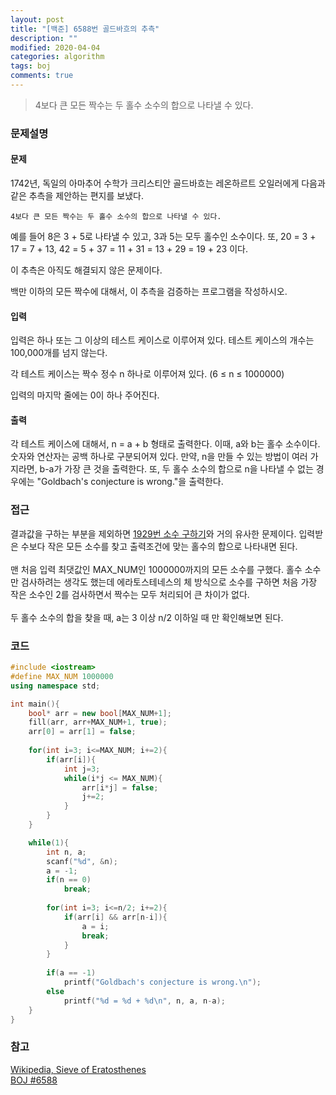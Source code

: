 ```yaml
---
layout: post
title: "[백준] 6588번 골드바흐의 추측"
description: ""
modified: 2020-04-04
categories: algorithm
tags: boj
comments: true
---
```


> 4보다 큰 모든 짝수는 두 홀수 소수의 합으로 나타낼 수 있다.

### 문제설명

#### 문제
1742년, 독일의 아마추어 수학가 크리스티안 골드바흐는 레온하르트 오일러에게 다음과 같은 추측을 제안하는 편지를 보냈다.

```
4보다 큰 모든 짝수는 두 홀수 소수의 합으로 나타낼 수 있다.
```

예를 들어 8은 3 + 5로 나타낼 수 있고, 3과 5는 모두 홀수인 소수이다. 또, 20 = 3 + 17 = 7 + 13, 42 = 5 + 37 = 11 + 31 = 13 + 29 = 19 + 23 이다.

이 추측은 아직도 해결되지 않은 문제이다.

백만 이하의 모든 짝수에 대해서, 이 추측을 검증하는 프로그램을 작성하시오.

#### 입력
입력은 하나 또는 그 이상의 테스트 케이스로 이루어져 있다. 테스트 케이스의 개수는 100,000개를 넘지 않는다.

각 테스트 케이스는 짝수 정수 n 하나로 이루어져 있다. (6 ≤ n ≤ 1000000)

입력의 마지막 줄에는 0이 하나 주어진다.

#### 출력
각 테스트 케이스에 대해서, n = a + b 형태로 출력한다. 이때, a와 b는 홀수 소수이다. 숫자와 연산자는 공백 하나로 구분되어져 있다. 만약, n을 만들 수 있는 방법이 여러 가지라면, b-a가 가장 큰 것을 출력한다. 또, 두 홀수 소수의 합으로 n을 나타낼 수 없는 경우에는 "Goldbach's conjecture is wrong."을 출력한다. 

### 접근
결과값을 구하는 부분을 제외하면 [1929번 소수 구하기](https://ddamddi.github.io/algorithm/2020/04/04/boj-1929/)와 거의 유사한 문제이다. 입력받은 수보다 작은 모든 소수를 찾고 출력조건에 맞는 홀수의 합으로 나타내면 된다.
<br />
<br />
맨 처음 입력 최댓값인 MAX_NUM인 1000000까지의 모든 소수를 구했다. 홀수 소수만 검사하려는 생각도 했는데 에라토스테네스의 체 방식으로 소수를 구하면 처음 가장 작은 소수인 2를 검사하면서 짝수는 모두 처리되어 큰 차이가 없다.
<br />
<br />
두 홀수 소수의 합을 찾을 때, a는 3 이상 n/2 이하일 때 만 확인해보면 된다.


### 코드
```cpp
#include <iostream>
#define MAX_NUM 1000000
using namespace std;

int main(){
	bool* arr = new bool[MAX_NUM+1];
	fill(arr, arr+MAX_NUM+1, true);
	arr[0] = arr[1] = false;
	
	for(int i=3; i<=MAX_NUM; i+=2){
    	if(arr[i]){
        	int j=3;
			while(i*j <= MAX_NUM){
				arr[i*j] = false;
				j+=2;
			}
		}
	}

	while(1){
        int n, a;
		scanf("%d", &n);
		a = -1;
		if(n == 0)
			break;
		
		for(int i=3; i<=n/2; i+=2){
			if(arr[i] && arr[n-i]){
				a = i;
				break;
			}		
		}
		
		if(a == -1)
			printf("Goldbach's conjecture is wrong.\n");
		else
			printf("%d = %d + %d\n", n, a, n-a);
	}
}
```

### 참고
[Wikipedia, Sieve of Eratosthenes](https://en.wikipedia.org/wiki/Sieve_of_Eratosthenes)  
[BOJ #6588](https://www.acmicpc.net/problem/6588)